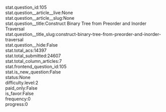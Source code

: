 stat.question_id:105  
stat.question__article__live:None  
stat.question__article__slug:None  
stat.question__title:Construct Binary Tree from Preorder and Inorder Traversal  
stat.question__title_slug:construct-binary-tree-from-preorder-and-inorder-traversal  
stat.question__hide:False  
stat.total_acs:14397  
stat.total_submitted:24607  
stat.total_column_articles:7  
stat.frontend_question_id:105  
stat.is_new_question:False  
status:None  
difficulty.level:2  
paid_only:False  
is_favor:False  
frequency:0  
progress:0  
